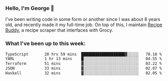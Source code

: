 ### Hello, I'm George 👋

I've been writing code in some form or another since I was about 8 years old, and recently made it my full-time job. On top of this, I maintain [Recipe Buddy](https://github.com/georgegebbett/recipe-buddy), a recipe scraper that interfaces with Grocy.  

<!--
**georgegebbett/georgegebbett** is a ✨ _special_ ✨ repository because its `README.md` (this file) appears on your GitHub profile.

Here are some ideas to get you started:

- 🔭 I’m currently working on ...
- 🌱 I’m currently learning ...
- 👯 I’m looking to collaborate on ...
- 🤔 I’m looking for help with ...
- 💬 Ask me about ...
- 📫 How to reach me: ...
- 😄 Pronouns: ...
- ⚡ Fun fact: ...
-->

### What I've been up to this week:
<!--START_SECTION:waka-->

```txt
TypeScript       20 hrs 59 mins  ███████████████████▓░░░░░   78.18 %
YAML             1 hr 13 mins    █░░░░░░░░░░░░░░░░░░░░░░░░   04.55 %
Terraform        51 mins         ▓░░░░░░░░░░░░░░░░░░░░░░░░   03.22 %
JSON             33 mins         ▓░░░░░░░░░░░░░░░░░░░░░░░░   02.07 %
Haskell          32 mins         ▓░░░░░░░░░░░░░░░░░░░░░░░░   02.05 %
```

<!--END_SECTION:waka-->
